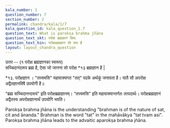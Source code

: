 ```yaml
---
kala_number: 1
question_number: 7
section_number: 2
permalink: chandra/kala/1/7
kala_question_id: kala_question_1.7
question_text: What is parokṣa brahma jñāna
question_text_skt: परोक्षं ब्रह्मज्ञानं किम्
question_text_hin: परोक्षब्रह्मज्ञान सो क्या है
layout: layout_chandra_question
---
```


<!-- hindi-start -->

उत्तर -- (१ परोक्ष ब्रह्मज्ञानका स्वरूप)  
सच्चिदानंदरूप ब्रह्म है, ऐसा जो जानना सो
परोक्ष *१३ ब्रह्मज्ञान है |

<div class="footnote">
*१३. परोक्षज्ञान । "तत्त्वमसि" महावाक्यगत "तत्" पदके अर्थकूं जनावता है। यातै सौ अपरोक्ष
अद्वैतज्ञानविषै उपयोगी है॥
</div>

<!-- hindi-end -->

<!-- skt-start -->
"ब्रह्म सच्चिदानन्दरूपं” इति परोक्षब्रह्मज्ञानम्। 
“तत्त्वमसि” इति महावाक्यान्तर्गतः तत्पदार्थः। परोक्षब्रह्मज्ञानं अद्वैतस्य अपरोक्षज्ञानार्थं उपयोगि भवति। 
<!-- skt-end -->

<!-- eng-start -->
Parokṣa brahma jñāna is the understanding "brahman is of the nature of sat, cit and ānanda."
Brahman is the word "tat" in the mahāvākya "tat tvam asi". Parokṣa brahma jñāna leads to the 
advaitic aparokṣa brahma jñāna. 
<!-- eng-end -->
